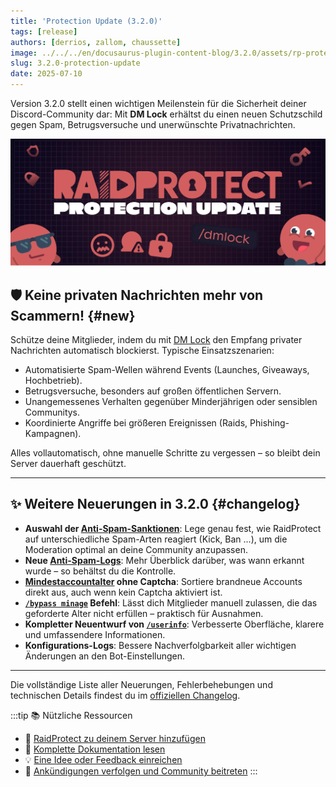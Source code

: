 ```yaml
---
title: 'Protection Update (3.2.0)'
tags: [release]
authors: [derrios, zallom, chaussette]
image: ../../../en/docusaurus-plugin-content-blog/3.2.0/assets/rp-protection-update.webp
slug: 3.2.0-protection-update
date: 2025-07-10
---
```


Version 3.2.0 stellt einen wichtigen Meilenstein für die Sicherheit deiner Discord-Community dar: Mit **DM Lock** erhältst du einen neuen Schutzschild gegen Spam, Betrugsversuche und unerwünschte Privatnachrichten.

![RaidProtect Protection Update blog post social card](../../../en/docusaurus-plugin-content-blog/3.2.0/assets/rp-protection-update.webp)

<!--truncate-->

## 🛡️ Keine privaten Nachrichten mehr von Scammern! {#new}

Schütze deine Mitglieder, indem du mit [DM Lock](/features/dm-lock) den Empfang privater Nachrichten automatisch blockierst. Typische Einsatzszenarien:
- Automatisierte Spam-Wellen während Events (Launches, Giveaways, Hochbetrieb).
- Betrugsversuche, besonders auf großen öffentlichen Servern.
- Unangemessenes Verhalten gegenüber Minderjährigen oder sensiblen Communitys.
- Koordinierte Angriffe bei größeren Ereignissen (Raids, Phishing-Kampagnen).

Alles vollautomatisch, ohne manuelle Schritte zu vergessen – so bleibt dein Server dauerhaft geschützt.

---

## ✨ Weitere Neuerungen in 3.2.0 {#changelog}

- **Auswahl der [Anti-Spam-Sanktionen](/features/anti-spam#triggers)**: Lege genau fest, wie RaidProtect auf unterschiedliche Spam-Arten reagiert (Kick, Ban ...), um die Moderation optimal an deine Community anzupassen.
- **Neue [Anti-Spam-Logs](/features/anti-spam#logs)**: Mehr Überblick darüber, was wann erkannt wurde – so behältst du die Kontrolle.
- **[Mindestaccountalter](/features/raid-mode#minage) ohne Captcha**: Sortiere brandneue Accounts direkt aus, auch wenn kein Captcha aktiviert ist.
- **[`/bypass minage`](/features/raid-mode#bypass-minage) Befehl**: Lässt dich Mitglieder manuell zulassen, die das geforderte Alter nicht erfüllen – praktisch für Ausnahmen.
- **Kompletter Neuentwurf von [`/userinfo`](/features/utilities#userinfo)**: Verbesserte Oberfläche, klarere und umfassendere Informationen.
- **Konfigurations-Logs**: Bessere Nachverfolgbarkeit aller wichtigen Änderungen an den Bot-Einstellungen.

---

Die vollständige Liste aller Neuerungen, Fehlerbehebungen und technischen Details findest du im [offiziellen Changelog](/changelog#3-2-0).

:::tip 📚 Nützliche Ressourcen
- 🔗 [RaidProtect zu deinem Server hinzufügen](https://raidprotect.bot/invite)
- 📘 [Komplette Dokumentation lesen](https://docs.raidprotect.bot/)
- 💡 [Eine Idee oder Feedback einreichen](https://suggestions.raidprotect.bot/)
- 📣 [Ankündigungen verfolgen und Community beitreten](https://raidprotect.bot/discord)
:::
